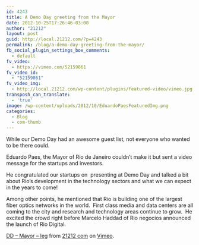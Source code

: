 ```yaml
---
id: 4243
title: A Demo Day greeting from the Mayor
date: 2012-10-25T17:26:46-03:00
author: "21212"
layout: post
guid: http://local.21212.com/?p=4243
permalink: /blog/a-demo-day-greeting-from-the-mayor/
fb_social_plugin_settings_box_comments:
  - default
fv_video:
  - https://vimeo.com/52159861
fv_video_id:
  - "52159861"
fv_video_img:
  - http://local.21212.com/wp-content/plugins/featured-video/vimeo.jpg
transposh_can_translate:
  - 'true'
image: /wp-content/uploads/2012/10/EduardoPaesFeaturedImg.png
categories:
  - Blog
  - com-thumb
---
```

While our Demo Day had an awesome guest list, not everyone who wanted to be there could.

Eduardo Paes, the Mayor of Rio de Janeiro couldn&#8217;t make it but sent a video message for the startups and investors.

He congratulated our startups on  presenting at Demo Day and talked a bit about Rio&#8217;s development in the technology sectors and what we can expect in the years to come!

Among other points, he mentioned that Rio is building one of the largest fiber optics networks in the world.  First class media and data centers are all coming to the city and research and technology areas continue to grow.  He excited the crowd right before Marcelo Haddad of Rio negocios announced the launch of Rio Digital.



[DD &#8211; Mayor &#8211; leg](http://vimeo.com/52159861) from [21212 com](http://vimeo.com/by21212com) on [Vimeo](http://vimeo.com).